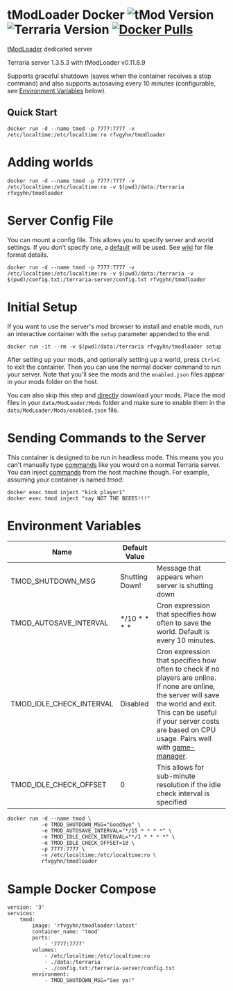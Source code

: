 # tModLoader Docker ![tMod Version] ![Terraria Version]  [![Docker Pulls]][0]

[tModLoader] dedicated server  

Terraria server 1.3.5.3 with tModLoader v0.11.8.9

Supports graceful shutdown (saves when the container receives a stop command) and also supports autosaving every 10 minutes (configurable, see [Environment Variables] below).

## Quick Start

    docker run -d --name tmod -p 7777:7777 -v /etc/localtime:/etc/localtime:ro rfvgyhn/tmodloader

# Adding worlds

    docker run -d --name tmod -p 7777:7777 -v /etc/localtime:/etc/localtime:ro -v $(pwd)/data:/terraria rfvgyhn/tmodloader

# Server Config File

You can mount a config file. This allows you to specify server and world settings. If you don't specify one, a [default] will be used. See [wiki] for file format details.

    docker run -d --name tmod -p 7777:7777 -v /etc/localtime:/etc/localtime:ro -v $(pwd)/data:/terraria -v $(pwd)/config.txt:/terraria-server/config.txt rfvgyhn/tmodloader

# Initial Setup

If you want to use the server's mod browser to install and enable mods, run an interactive container with the `setup` parameter appended to the end.

    docker run -it --rm -v $(pwd)/data:/terraria rfvgyhn/tmodloader setup

After setting up your mods, and optionally setting up a world, press `Ctrl+C` to exit the container. Then you can use the normal docker command to run your server. Note that you'll see the mods and the `enabled.json` files appear in your mods folder on the host.

You can also skip this step and [directly] download your mods. Place the mod files in your `data/ModLoader/Mods` folder and make sure to enable them in the `data/ModLoader/Mods/enabled.json` file.

# Sending Commands to the Server

This container is designed to be run in headless mode. This means you you can't manually type [commands] like you would on a normal Terraria server.
You can inject [commands] from the host machine though. For example, assuming your container is named _tmod_:

    docker exec tmod inject "kick player1"
    docker exec tmod inject "say NOT THE BEEES!!!"

# Environment Variables

Name                     | Default Value  | |
-------------------------|----------------|-
TMOD_SHUTDOWN_MSG        | Shutting Down! | Message that appears when server is shutting down
TMOD_AUTOSAVE_INTERVAL   | */10 * * * *   | Cron expression that specifies how often to save the world. Default is every 10 minutes.
TMOD_IDLE_CHECK_INTERVAL | Disabled       | Cron expression that specifies how often to check if no players are online. If none are online, the server will save the world and exit. This can be useful if your server costs are based on CPU usage. Pairs well with [game-manager].
TMOD_IDLE_CHECK_OFFSET   | 0              | This allows for sub-minute resolution if the idle check interval is specified

    docker run -d --name tmod \
               -e TMOD_SHUTDOWN_MSG="Goodbye" \
               -e TMOD_AUTOSAVE_INTERVAL="*/15 * * * *" \
               -e TMOD_IDLE_CHECK_INTERVAL="*/1 * * * *" \
               -e TMOD_IDLE_CHECK_OFFSET=10 \
               -p 7777:7777 \
               -v /etc/localtime:/etc/localtime:ro \
               rfvgyhn/tmodloader

# Sample Docker Compose

    version: '3'
    services:
        tmod:
            image: 'rfvgyhn/tmodloader:latest'
            container_name: 'tmod'
            ports:
                - '7777:7777'
            volumes:
                - /etc/localtime:/etc/localtime:ro
                - ./data:/terraria
                - ./config.txt:/terraria-server/config.txt
            environment:
                - TMOD_SHUTDOWN_MSG="See ya!"

[tModLoader]: https://www.tmodloader.net/
[wiki]: https://terraria.gamepedia.com/Server#Server_config_file
[commands]: https://terraria.gamepedia.com/Server#List_of_console_commands
[tMod Version]: https://img.shields.io/badge/tMod-0.11.7.8-blue
[Terraria Version]: https://img.shields.io/badge/Terraria-1.3.5.3-blue
[Docker Stars]: https://img.shields.io/docker/stars/rfvgyhn/tmodloader.svg
[Docker Pulls]: https://img.shields.io/docker/pulls/rfvgyhn/tmodloader.svg
[default]: https://github.com/Rfvgyhn/tmodloader-docker/blob/master/config.txt
[directly]: https://github.com/tModLoader/tModLoader/wiki/Mod-Browser#direct-download
[Environment Variables]: #environment-variables
[game-manager]: https://hub.docker.com/r/rfvgyhn/game-manager/
[0]: https://hub.docker.com/r/rfvgyhn/tmodloader
